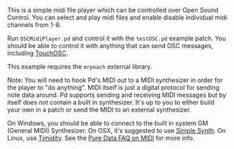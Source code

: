 This is a simple midi file player which can be controlled over Open Sound Control. You can select and play midi files and enable disable individual midi channels from 1-8.

Run `OSCMidiPlayer.pd` and control it with the `testOSC.pd` example patch. You should be able to control it with anything that can send OSC messages, including [TouchOSC](http://hexler.net/software/touchosc).

This example requires the `mrpeach` external library.

Note: You will need to hook Pd's MIDI out to a MIDI synthesizer in order for the player to "do anything". MIDI itself is just a digital protocol for sending note data around. Pd supports sending and receiving MIDI messages but by itself does not contain a built in synthesizer. It's up to you to either build your own in a patch or send the MIDI to an external synthesizer.

On Windows, you should be able to connect to the built in system GM (General MIDI) Synthesizer. On OSX, it's suggested to use [Simple Synth](http://notahat.com/simplesynth/). On Linux, use [Timidity](http://timidity.sourceforge.net/). See the [Pure Data FAQ on MIDI](http://puredata.info/docs/faq/midiinput) for more info.

